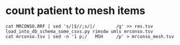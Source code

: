 # count patient to mesh items
```umls
cat MRCONSO.RRF | sed 's/|$//;s/|/        /g' >> res.tsv
load_into_db_schema_some_csvs.py rimsdw umls mrconso.tsv
cat mrconso.tsv | sed -n '1 p;/   MSH     /p' > mrconso_mesh.tsv
```
